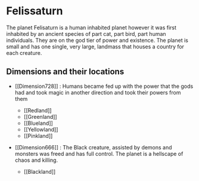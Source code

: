# Felissaturn
The planet Felisaturn is a human inhabited planet however it was first inhabited by an ancient species of part cat, part bird, part human individuals. They are on the god tier of power and existence. The planet is small and has one single, very large, landmass that houses a country for each creature.


## Dimensions and their locations
- [[Dimension728]] : Humans became fed up with the power that the gods had and took magic in another direction and took their powers from them
	- [[Redland]]
	- [[Greenland]]
	- [[Blueland]]
	- [[Yellowland]]
	- [[Pinkland]]

- [[Dimension666]] : The Black creature, assisted by demons and monsters was freed and has full control. The planet is a hellscape of chaos and killing.
	- [[Blackland]]